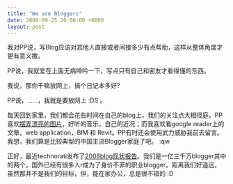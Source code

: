 ```yaml
---
title: "We are Bloggers"
date: 2008-09-25 20:00:00 +0800
layout: post
---
```


我对PP说，写Blog应该对其他人直接或者间接多少有点帮助，这样从整体角度才更有意义撒。

PP说，我就爱在上面无病呻吟一下，写点只有自己和密友才看得懂的东西。

我说，那你干嘛放网上，搞个日记本多好?

PP说，……，我就是要放网上 :DS 。

每天回到家里，我们都会花些时间在自己的blog上，我们的关注点大相径庭。PP喜欢[摆弄漂亮的图片](http://blog.sina.com.cn/s/blog_4bc8b5860100anl7.html)，好听的音乐，自己的近况；而我喜欢看google reader上的文章，web application，BIM 和 Revit。PP有时还会使用武力威胁我前去留言。我想，我们算是比较典型的中国主流Blogger家庭了吧。 :qw

正好，最近technorati发布了[2008blog现状报告](http://www.technorati.com/blogging/state-of-the-blogosphere/)。我们是一亿三千万blogger其中的两个。国外已经有很多人r成为了身价不菲的职业blogger。距离我们好遥远，虽然那并不是我们的目标，但，能在家办公，总是很不错的 :D
